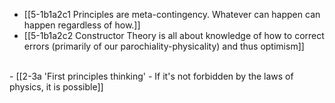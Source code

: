 - [[5-1b1a2c1 Principles are meta-contingency. Whatever can happen can happen regardless of how.]]
- [[5-1b1a2c2 Constructor Theory is all about knowledge of how to correct errors (primarily of our parochiality-physicality) and thus optimism]]
<br>
- [[2-3a 'First principles thinking' - If it's not forbidden by the laws of physics, it is possible]]
